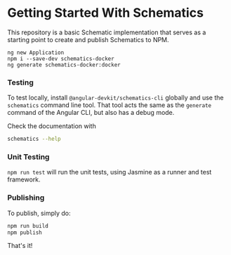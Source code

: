 # Getting Started With Schematics

This repository is a basic Schematic implementation that serves as a starting point to create and publish Schematics to NPM.

```
ng new Application
npm i --save-dev schematics-docker
ng generate schematics-docker:docker
```

### Testing

To test locally, install `@angular-devkit/schematics-cli` globally and use the `schematics` command line tool. That tool acts the same as the `generate` command of the Angular CLI, but also has a debug mode.

Check the documentation with
```bash
schematics --help
```

### Unit Testing

`npm run test` will run the unit tests, using Jasmine as a runner and test framework.

### Publishing

To publish, simply do:

```bash
npm run build
npm publish
```

That's it!
 